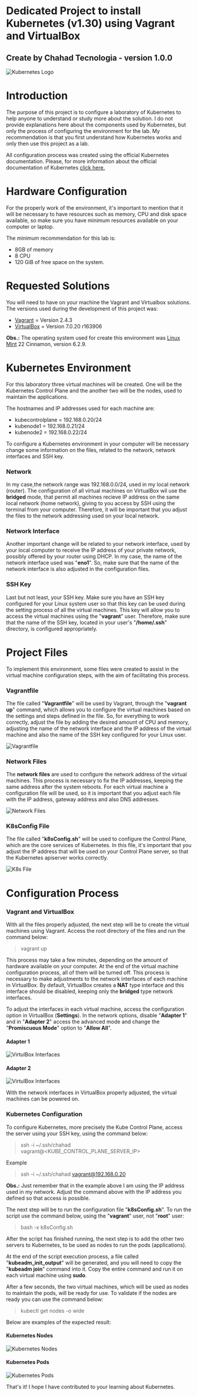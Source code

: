 # Dedicated Project to install Kubernetes (v1.30) using Vagrant and VirtualBox
## Create by Chahad Tecnologia - version 1.0.0

![Kubernetes Logo](./images/Kubernetes-Logo.png)

# Introduction
The purpose of this project is to configure a laboratory of Kubernetes to help anyone to understand or study more about the solution. I do not provide explanations here about the components used by Kubernetes, but only the process of configuring the environment for the lab. My recommendation is that you first understand how Kubernetes works and only then use this project as a lab.

All configuration process was created using the official Kubernetes documentation. Please, for more information about the official documentation of Kubernetes [click here.](https://kubernetes.io/docs/setup/production-environment/tools/kubeadm/install-kubeadm/)

# Hardware Configuration
For the properly work of the environment, it's important to mention that it will be necessary to have resources such as memory, CPU and disk space available, so make sure you have minimum resources available on your computer or laptop.

The minimum recommendation for this lab is:

- 8GB of memory
- 8 CPU
- 120 GiB of free space on the system.

# Requested Solutions
You will need to have on your machine the Vagrant and Virtualbox solutions. 
The versions used during the development of this project was:

- [Vagrant](https://www.vagrantup.com/) = Version 2.4.3
- [VirtualBox](https://www.virtualbox.org/) = Version 7.0.20 r163906

**Obs.:** The operating system used for create this environment was [Linux Mint](https://linuxmint.com/) 22 Cinnamon, version 6.2.9.

# Kubernetes Environment 
For this laboratory three virtual machines will be created. One will be the Kubernetes Control Plane and the another two will be the nodes, used to maintain the applications.

The hostnames and IP addresses used for each machine are:

- kubecontrolplane = 192.168.0.20/24
- kubenode1 = 192.168.0.21/24
- kubenode2 = 192.168.0.22/24

To configure a Kubernetes environment in your computer will be necessary change some information on the files, related to the network, network interfaces and SSH key. 

### Network
In my case,the network range was 192.168.0.0/24, used in my local network (router). The configuration of all virtual machines on VirtualBox wil use the **bridged** mode, that permit all machines recieve IP address on the same local network (home network), giving to you access by SSH using the terminal from your computer. Therefore, it will be important that you adjust the files to the network addressing used on your local network.

### Network Interface
Another important change will be related to your network interface, used by your local computer to receive the IP address of your private network, possibly offered by your router using DHCP. In my case, the name of the network interface used was "**eno1**". So, make sure that the name of the network interface is also adjusted in the configuration files.

### SSH Key
Last but not least, your SSH key. Make sure you have an SSH key configured for your Linux system user so that this key can be used during the setting process of all the virtual machines. This key will allow you to access the virtual machines using the "**vagrant**" user. Therefore, make sure that the name of the SSH key, located in your user's "**/home/.ssh**" directory, is configured appropriately.

# Project Files
To implement this environment, some files were created to assist in the virtual machine configuration steps, with the aim of facilitating this process.

### Vagrantfile
The file called "**Vagrantfile**" will be used by Vagrant, through the "**vagrant up**" command, which allows you to configure the virtual machines based on the settings and steps defined in the file.
So, for everything to work correctly, adjust the file by adding the desired amount of CPU and memory, adjusting the name of the network interface and the IP address of the virtual machine and also the name of the SSH key configured for your Linux user.

![Vagrantfile](./images/Vagranfile.png)

### Network Files
The **network files** are used to configure the network address of the virtual machines. This process is necessary to fix the IP addresses, keeping the same address after the system reboots.
For each virtual machine a configuration file will be used, so it is important that you adjust each file with the IP address, gateway address and also DNS addresses.

![Network Files](./images/NetworkFiles.png)

### K8sConfig File 
The file called "**k8sConfig.sh**" will be used to configure the Control Plane, which are the core services of Kubernetes. In this file, it's important that you adjust the IP address that will be used on your Control Plane server, so that the Kubernetes apiserver works correctly.

![K8s File](./images/k8sConfig.png)

# Configuration Process

### Vagrant and VirtualBox
With all the files properly adjusted, the next step will be to create the virtual machines using Vagrant. Access the root directory of the files and run the command below:

> vagrant up

This process may take a few minutes, depending on the amount of hardware available on your computer. At the end of the virtual machine configuration process, all of them will be turned off. This process is necessary to make adjustments to the network interfaces of each machine in VirtualBox. By default, VirtualBox creates a **NAT** type interface and this interface should be disabled, keeping only the **bridged** type network interfaces.

To adjust the interfaces in each virtual machine, access the configuration option in VirtualBox (**Settings**). In the network options, disable "**Adapter 1**" and in "**Adapter 2**" access the advanced mode and change the "**Promiscuous Mode**" option to "**Allow All**".

#### Adapter 1
![VirtulBox Interfaces](./images/VirtualBoxInterface1.png)

#### Adapter 2
![VirtulBox Interfaces](./images/VirtualBoxInterface2.png)

With the network interfaces in VirtualBox properly adjusted, the virtual machines can be powered on.

### Kubernetes Configuration
To configure Kubernetes, more precisely the Kube Control Plane, access the server using your SSH key, using the command below:

> ssh -i ~/.ssh/chahad vagrant@<KUBE_CONTROL_PLANE_SERVER_IP>

Example

> ssh -i ~/.ssh/chahad vagrant@192.168.0.20

**Obs.:** Just remember that in the example above I am using the IP address used in my network. Adjust the command above with the IP address you defined so that access is possible.

The next step will be to run the configuration file "**k8sConfig.sh**". To run the script use the command below, using the "**vagrant**" user, not "**root**" user:

> bash -x k8sConfig.sh

After the script has finished running, the next step is to add the other two servers to Kubernetes, to be used as nodes to run the pods (applications).

At the end of the script execution process, a file called "**kubeadm_init_output**" will be generated, and you will need to copy the "**kubeadm join**" command into it. Copy the entire command and run it on each virtual machine using **sudo**.

After a few seconds, the two virtual machines, which will be used as nodes to maintain the pods, will be ready for use. To validate if the nodes are ready you can use the command below:

> kubectl get nodes -o wide

Below are examples of the expected result:

#### Kubernetes Nodes
![Kubernetes Nodes](./images/k8sNodes.png)

#### Kubernetes Pods
![Kubernetes Pods](./images/k8sPods.png)

That's it! I hope I have contributed to your learning about Kubernetes.